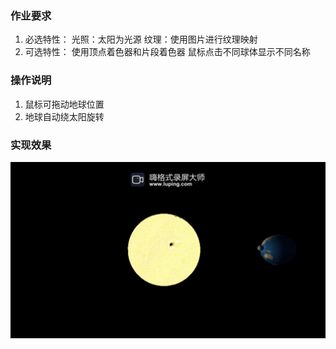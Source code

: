 ### 作业要求

1. 必选特性：
光照：太阳为光源
纹理：使用图片进行纹理映射
2. 可选特性：
使用顶点着色器和片段着色器
鼠标点击不同球体显示不同名称

### 操作说明

1. 鼠标可拖动地球位置
2. 地球自动绕太阳旋转

### 实现效果
![image](project02.gif)
